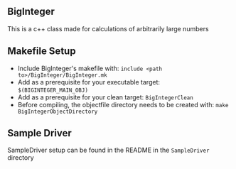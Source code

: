 ## BigInteger
This is a c++ class made for calculations of arbitrarily large numbers

## Makefile Setup
- Include BigInteger's makefile with: `include <path to>/BigInteger/BigInteger.mk`
- Add as a prerequisite for your executable target: `$(BIGINTEGER_MAIN_OBJ)`
- Add as a prerequisite for your clean target: `BigIntegerClean`
- Before compiling, the objectfile directory needs to be created with: `make BigIntegerObjectDirectory`

## Sample Driver
SampleDriver setup can be found in the README in the `SampleDriver` directory
